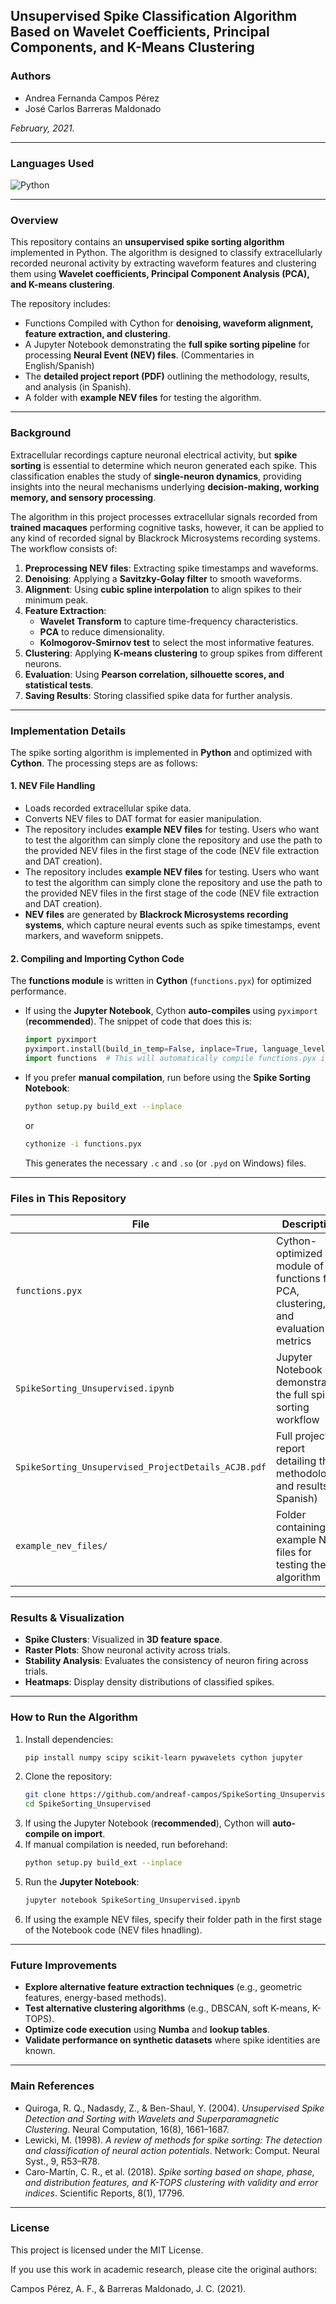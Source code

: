 ## **Unsupervised Spike Classification Algorithm Based on Wavelet Coefficients, Principal Components, and K-Means Clustering**

### **Authors**
- Andrea Fernanda Campos Pérez
- José Carlos Barreras Maldonado

*February, 2021.*

---
### Languages Used

![Python](https://img.shields.io/badge/Language-Python-blue?style=for-the-badge&logo=python)

---
### **Overview**
This repository contains an **unsupervised spike sorting algorithm** implemented in Python. The algorithm is designed to classify extracellularly recorded neuronal activity by extracting waveform features and clustering them using **Wavelet coefficients, Principal Component Analysis (PCA), and K-means clustering**. 

The repository includes:
- Functions Compiled with Cython for **denoising, waveform alignment, feature extraction, and clustering**.
- A Jupyter Notebook demonstrating the **full spike sorting pipeline** for processing **Neural Event (NEV) files**. (Commentaries in English/Spanish)
- The **detailed project report (PDF)** outlining the methodology, results, and analysis (in Spanish).
- A folder with **example NEV files** for testing the algorithm.

---
### **Background**
Extracellular recordings capture neuronal electrical activity, but **spike sorting** is essential to determine which neuron generated each spike. This classification enables the study of **single-neuron dynamics**, providing insights into the neural mechanisms underlying **decision-making, working memory, and sensory processing**.

The algorithm in this project processes extracellular signals recorded from **trained macaques** performing cognitive tasks, however, it can be applied to any kind of recorded signal by Blackrock Microsystems recording systems. The workflow consists of:
1. **Preprocessing NEV files**: Extracting spike timestamps and waveforms.
2. **Denoising**: Applying a **Savitzky-Golay filter** to smooth waveforms.
3. **Alignment**: Using **cubic spline interpolation** to align spikes to their minimum peak.
4. **Feature Extraction**: 
   - **Wavelet Transform** to capture time-frequency characteristics.
   - **PCA** to reduce dimensionality.
   - **Kolmogorov-Smirnov test** to select the most informative features.
5. **Clustering**: Applying **K-means clustering** to group spikes from different neurons.
6. **Evaluation**: Using **Pearson correlation, silhouette scores, and statistical tests**.
7. **Saving Results**: Storing classified spike data for further analysis.

---
### **Implementation Details**
The spike sorting algorithm is implemented in **Python** and optimized with **Cython**. The processing steps are as follows:

#### **1. NEV File Handling**
- Loads recorded extracellular spike data.
- Converts NEV files to DAT format for easier manipulation.
- The repository includes **example NEV files** for testing. Users who want to test the algorithm can simply clone the repository and use the path to the provided NEV files in the first stage of the code (NEV file extraction and DAT creation).
- The repository includes **example NEV files** for testing. Users who want to test the algorithm can simply clone the repository and use the path to the provided NEV files in the first stage of the code (NEV file extraction and DAT creation).
- **NEV files** are generated by **Blackrock Microsystems recording systems**, which capture neural events such as spike timestamps, event markers, and waveform snippets.

#### **2. Compiling and Importing Cython Code**
The **functions module** is written in **Cython** (`functions.pyx`) for optimized performance. 

- If using the **Jupyter Notebook**, Cython **auto-compiles** using `pyximport` (**recommended**). The snippet of code that does this is:
  ```python
  import pyximport
  pyximport.install(build_in_temp=False, inplace=True, language_level=3)
  import functions  # This will automatically compile functions.pyx if needed
  ```
- If you prefer **manual compilation**, run before using the **Spike Sorting Notebook**:
  ```sh
  python setup.py build_ext --inplace
  ```
  or
  ```sh
  cythonize -i functions.pyx
  ```
  This generates the necessary `.c` and `.so` (or `.pyd` on Windows) files.

---
### **Files in This Repository**

| File | Description |
|------|------------|
| `functions.pyx` | Cython-optimized module of functions for PCA, clustering, and evaluation metrics |
| `SpikeSorting_Unsupervised.ipynb` | Jupyter Notebook demonstrating the full spike sorting workflow |
| `SpikeSorting_Unsupervised_ProjectDetails_ACJB.pdf` | Full project report detailing the methodology and results (In Spanish) |
| `example_nev_files/` | Folder containing example NEV files for testing the algorithm |

---
### **Results & Visualization**
- **Spike Clusters**: Visualized in **3D feature space**.
- **Raster Plots**: Show neuronal activity across trials.
- **Stability Analysis**: Evaluates the consistency of neuron firing across trials.
- **Heatmaps**: Display density distributions of classified spikes.

---
### **How to Run the Algorithm**
1. Install dependencies:
   ```sh
   pip install numpy scipy scikit-learn pywavelets cython jupyter
   ```
2. Clone the repository:
   ```sh
   git clone https://github.com/andreaf-campos/SpikeSorting_Unsupervised.git
   cd SpikeSorting_Unsupervised
   ```
3. If using the Jupyter Notebook (**recommended**), Cython will **auto-compile on import**.
4. If manual compilation is needed, run beforehand:
   ```sh
   python setup.py build_ext --inplace
   ```
3. Run the **Jupyter Notebook**:
   ```sh
   jupyter notebook SpikeSorting_Unsupervised.ipynb
   ```
4. If using the example NEV files, specify their folder path in the first stage of the Notebook code (NEV files hnadling).

---
### **Future Improvements**
- **Explore alternative feature extraction techniques** (e.g., geometric features, energy-based methods).
- **Test alternative clustering algorithms** (e.g., DBSCAN, soft K-means, K-TOPS).
- **Optimize code execution** using **Numba** and **lookup tables**.
- **Validate performance on synthetic datasets** where spike identities are known.

---
### **Main References**
- Quiroga, R. Q., Nadasdy, Z., & Ben-Shaul, Y. (2004). *Unsupervised Spike Detection and Sorting with Wavelets and Superparamagnetic Clustering*. Neural Computation, 16(8), 1661–1687.
- Lewicki, M. (1998). *A review of methods for spike sorting: The detection and classification of neural action potentials*. Network: Comput. Neural Syst., 9, R53–R78.
- Caro-Martín, C. R., et al. (2018). *Spike sorting based on shape, phase, and distribution features, and K-TOPS clustering with validity and error indices*. Scientific Reports, 8(1), 17796.

---
### **License**
This project is licensed under the MIT License.

If you use this work in academic research, please cite the original authors:

Campos Pérez, A. F., & Barreras Maldonado, J. C. (2021).

